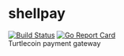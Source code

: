 # shellpay
[![Build Status](https://travis-ci.com/anonanonymous/shellpay.svg?branch=dev)](https://travis-ci.com/anonanonymous/shellpay)
[![Go Report Card](https://goreportcard.com/badge/github.com/anonanonymous/shellpay)](https://goreportcard.com/report/github.com/anonanonymous/shellpay)  
Turtlecoin payment gateway
